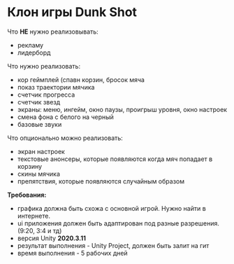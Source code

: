 # **Клон игры Dunk Shot**

Что **НЕ** нужно реализовывать:

- рекламу
- лидерборд

Что нужно реализовать:

- кор геймплей (спавн корзин, бросок мяча
- показ траектории мячика
- счетчик прогресса
- счетчик звезд
- экраны: меню, ингейм, окно паузы,  проигрыш уровня, окно настроек
- смена фона с белого на черный
- базовые звуки

Что опционально можно реализовать:

- экран настроек
- текстовые анонсеры, которые появляются когда мяч попадает в корзину
- скины мячика
- препятствия, которые появляются случайным образом

**Требования:**

- графика должна быть схожа с основной игрой. Нужно найти в интернете.
- ui приложения должен быть адаптирован под разные разрешения. (9:20, 3:4 и тд)
- версия Unity **2020.3.11**
- результат выполнения - Unity Project, должен быть залит на гит
- время выполнения - 5 рабочих дней

